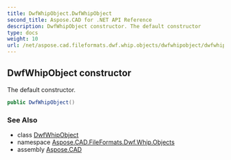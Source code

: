 ```yaml
---
title: DwfWhipObject.DwfWhipObject
second_title: Aspose.CAD for .NET API Reference
description: DwfWhipObject constructor. The default constructor
type: docs
weight: 10
url: /net/aspose.cad.fileformats.dwf.whip.objects/dwfwhipobject/dwfwhipobject/
---
```

## DwfWhipObject constructor

The default constructor.

```csharp
public DwfWhipObject()
```

### See Also

* class [DwfWhipObject](../)
* namespace [Aspose.CAD.FileFormats.Dwf.Whip.Objects](../../dwfwhipobject/)
* assembly [Aspose.CAD](../../../)


